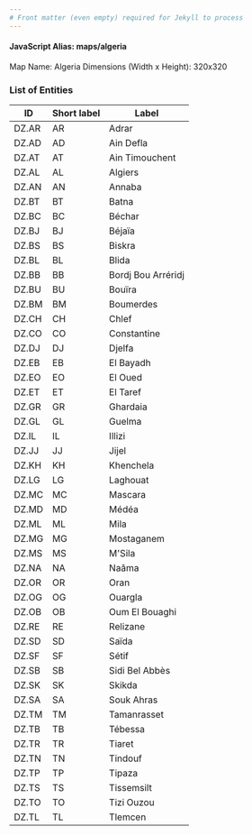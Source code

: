 ```yaml
---
# Front matter (even empty) required for Jekyll to process
---
```


#### JavaScript Alias: maps/algeria

Map Name: Algeria
Dimensions (Width x Height): 320x320

### List of Entities

| ID    | Short label | Label              |
| ----- | ----------- | ------------------ |
|DZ.AR|AR|Adrar|
|DZ.AD|AD|Ain Defla|
|DZ.AT|AT|Ain Timouchent|
|DZ.AL|AL|Algiers|
|DZ.AN|AN|Annaba|
|DZ.BT|BT|Batna|
|DZ.BC|BC|Béchar|
|DZ.BJ|BJ|Béjaïa|
|DZ.BS|BS|Biskra|
|DZ.BL|BL|Blida|
|DZ.BB|BB|Bordj Bou Arréridj|
|DZ.BU|BU|Bouïra|
|DZ.BM|BM|Boumerdes|
|DZ.CH|CH|Chlef|
|DZ.CO|CO|Constantine|
|DZ.DJ|DJ|Djelfa|
|DZ.EB|EB|El Bayadh|
|DZ.EO|EO|El Oued|
|DZ.ET|ET|El Taref|
|DZ.GR|GR|Ghardaia|
|DZ.GL|GL|Guelma|
|DZ.IL|IL|Illizi|
|DZ.JJ|JJ|Jijel|
|DZ.KH|KH|Khenchela|
|DZ.LG|LG|Laghouat|
|DZ.MC|MC|Mascara|
|DZ.MD|MD|Médéa|
|DZ.ML|ML|Mila|
|DZ.MG|MG|Mostaganem|
|DZ.MS|MS|M'Sila|
|DZ.NA|NA|Naâma|
|DZ.OR|OR|Oran|
|DZ.OG|OG|Ouargla|
|DZ.OB|OB|Oum El Bouaghi|
|DZ.RE|RE|Relizane|
|DZ.SD|SD|Saïda|
|DZ.SF|SF|Sétif|
|DZ.SB|SB|Sidi Bel Abbès|
|DZ.SK|SK|Skikda|
|DZ.SA|SA|Souk Ahras|
|DZ.TM|TM|Tamanrasset|
|DZ.TB|TB|Tébessa|
|DZ.TR|TR|Tiaret|
|DZ.TN|TN|Tindouf|
|DZ.TP|TP|Tipaza|
|DZ.TS|TS|Tissemsilt|
|DZ.TO|TO|Tizi Ouzou|
|DZ.TL|TL|Tlemcen|
